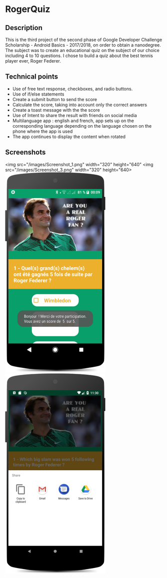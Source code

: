 # RogerQuiz

## Description
This is the third project of the second phase of Google Developer Challenge Scholarship - Android Basics - 2017/2018, on order to obtain a nanodegree. The subject was to create an educational quiz on the subject of our choice including 4 to 10 questions. I chose to build a quiz about the best tennis player ever, Roger Federer.

## Technical points
<ul>
  <li>Use of free text response, checkboxes, and radio buttons.</li>
  <li>Use of if/else statements</li>  <li>Create a submit button to send the score</li> 
  <li>Calculate the score, taking into account only the correct answers</li>
  <li>Create a toast message with the the score</li>
  <li>Use of Intent to share the result with friends on social media</li>
  <li>Multilanguage app : english and french, app sets up on the corresponding language depending on the language chosen on the phone where the app is used</li>
  <li>The app continues to display the content when rotated</li> 
</ul>

## Screenshots
<img src="/images/Screenshot_1.png" width="320" height="640" <img src="/images/Screenshot_3.png" width="320" height="640> <img src="/images/Screenshot_4.png" width="320" height="640"> <img src="/images/Screenshot_2.png" width="320" height="640">
